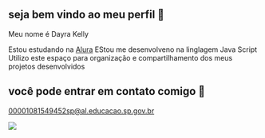 ## seja bem vindo ao meu perfil  🐯

Meu nome é Dayra Kelly

Estou estudando na [Alura](https://www.alura.com.br/)
EStou me desenvolveno na linglagem  Java Script
Utilizo este espaço para organização e compartilhamento dos meus projetos  desenvolvidos 


## você pode entrar em contato comigo  📧

00001081549452sp@al.educacao.sp.gov.br

![](https://media3.giphy.com/media/v1.Y2lkPTc5MGI3NjExajMxNTFma24zdnZ1ZzV0aGlubHRlZXYydnJvNHlnZHhoemcxYW8zcyZlcD12MV9pbnRlcm5hbF9naWZfYnlfaWQmY3Q9Zw/gLQimevKwejcs953Mi/giphy.webp)
